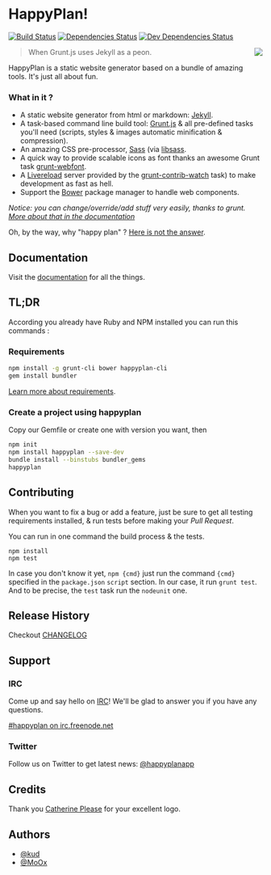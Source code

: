 # HappyPlan!

[![Build Status](https://travis-ci.org/happyplan/happyplan.png?branch=master)](https://travis-ci.org/happyplan/happyplan)
[![Dependencies Status](https://david-dm.org/happyplan/happyplan.png)](https://david-dm.org/happyplan/happyplan)
[![Dev Dependencies Status](https://david-dm.org/happyplan/happyplan/dev-status.png)](https://david-dm.org/happyplan/happyplan#info=devDependencies)

<img align="right" src="https://raw.github.com/happyplan/happyplan/master/logo.png" />

> When Grunt.js uses Jekyll as a peon.

HappyPlan is a static website generator based on a bundle of amazing tools.
It's just all about fun.

### What in it ?

* A static website generator from html or markdown: [Jekyll](http://jekyllrb.com/).
* A task-based command line build tool: [Grunt.js](http://gruntjs.com/) & all pre-defined tasks you'll need (scripts, styles & images automatic minification & compression).
* An amazing CSS pre-processor, [Sass](http://sass-lang.com/) (via [libsass](https://github.com/hcatlin/libsass).
* A quick way to provide scalable icons as font thanks an awesome Grunt task [grunt-webfont](https://github.com/sapegin/grunt-webfont).
* A [Livereload](http://livereload.com/) server provided by the [grunt-contrib-watch](https://github.com/gruntjs/grunt-contrib-watch) task) to make development as fast as hell.
* Support the [Bower](http://bower.io/) package manager to handle web components.

_Notice: you can change/override/add stuff very easily, thanks to grunt. [More about that in the documentation](https://github.com/happyplan/happyplan/blob/master/docs/2-Configuring-Project.md)_

Oh, by the way, why "happy plan" ? [Here is not the answer](http://www.youtube.com/watch?v=5zVVKXT8Vi0).

## Documentation

Visit the [documentation](docs) for all the things.

## TL;DR

According you already have Ruby and NPM installed you can run this commands :

### Requirements

```bash
npm install -g grunt-cli bower happyplan-cli
gem install bundler
```

[Learn more about requirements](docs/0-Requirements.md).

### Create a project using happyplan

Copy our Gemfile or create one with version you want, then

```bash
npm init
npm install happyplan --save-dev
bundle install --binstubs bundler_gems
happyplan
```

## Contributing

When you want to fix a bug or add a feature, just be sure to get all testing requirements installed, & run tests before making your *Pull Request*.

You can run in one command the build process & the tests.

    npm install
    npm test

In case you don't know it yet, `npm {cmd}` just run the command `{cmd}` specified in the `package.json` `script` section. In our case, it run `grunt test`. And to be precise, the `test` task run the `nodeunit` one.

## Release History

Checkout [CHANGELOG](CHANGELOG.md)

## Support

### IRC

Come up and say hello on [IRC](http://webchat.freenode.net/?channels=happyplan)! We'll be glad to answer you if you have any questions.

<a href="irc://irc.freenode.net/#happyplan">#happyplan on irc.freenode.net</a>

### Twitter

Follow us on Twitter to get latest news: [@happyplanapp](https://twitter.com/happyplanapp)

## Credits

Thank you [Catherine Please](http://www.catherineplease.com/) for your excellent logo.

## Authors

+ [@kud](https://github.com/kud)
+ [@MoOx](https://github.com/MoOx)
